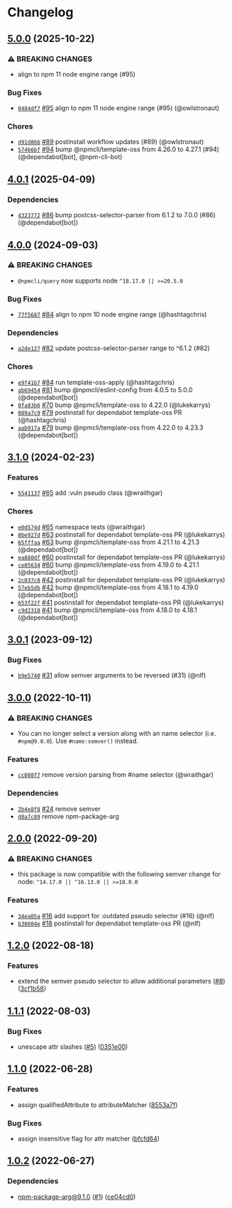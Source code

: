 # Changelog

## [5.0.0](https://github.com/npm/query/compare/v4.0.1...v5.0.0) (2025-10-22)
### ⚠️ BREAKING CHANGES
* align to npm 11 node engine range (#95)
### Bug Fixes
* [`0484df7`](https://github.com/npm/query/commit/0484df754225595b34d8924e86b9bd337c31d1ae) [#95](https://github.com/npm/query/pull/95) align to npm 11 node engine range (#95) (@owlstronaut)
### Chores
* [`d91d866`](https://github.com/npm/query/commit/d91d86635526d6568be7e322b125543990c5c9e4) [#89](https://github.com/npm/query/pull/89) postinstall workflow updates (#89) (@owlstronaut)
* [`57466bf`](https://github.com/npm/query/commit/57466bf3e5e8c2f00b136839219fb120062ea6bd) [#94](https://github.com/npm/query/pull/94) bump @npmcli/template-oss from 4.26.0 to 4.27.1 (#94) (@dependabot[bot], @npm-cli-bot)

## [4.0.1](https://github.com/npm/query/compare/v4.0.0...v4.0.1) (2025-04-09)
### Dependencies
* [`4323772`](https://github.com/npm/query/commit/432377284f5f2ba7ee81531d3e6f0d0c637629c3) [#86](https://github.com/npm/query/pull/86) bump postcss-selector-parser from 6.1.2 to 7.0.0 (#86) (@dependabot[bot])

## [4.0.0](https://github.com/npm/query/compare/v3.1.0...v4.0.0) (2024-09-03)
### ⚠️ BREAKING CHANGES
* `@npmcli/query` now supports node `^18.17.0 || >=20.5.0`
### Bug Fixes
* [`77f5687`](https://github.com/npm/query/commit/77f568749a5da77319fb54ec44bf05839cbf9769) [#84](https://github.com/npm/query/pull/84) align to npm 10 node engine range (@hashtagchris)
### Dependencies
* [`a2de127`](https://github.com/npm/query/commit/a2de12757c6c2f894c0240e7c787587b2d8fc9e3) [#82](https://github.com/npm/query/pull/82) update postcss-selector-parser range to ^6.1.2 (#82)
### Chores
* [`e9f41b7`](https://github.com/npm/query/commit/e9f41b7172a0b166138e9ecd87b5f468a1cd8516) [#84](https://github.com/npm/query/pull/84) run template-oss-apply (@hashtagchris)
* [`ab69454`](https://github.com/npm/query/commit/ab69454c07b226c1573a958ac383cc26b6be2990) [#81](https://github.com/npm/query/pull/81) bump @npmcli/eslint-config from 4.0.5 to 5.0.0 (@dependabot[bot])
* [`0fa83b6`](https://github.com/npm/query/commit/0fa83b6e52ce84938c5d5d9835a4017664ec831d) [#70](https://github.com/npm/query/pull/70) bump @npmcli/template-oss to 4.22.0 (@lukekarrys)
* [`089a7c9`](https://github.com/npm/query/commit/089a7c96749dbd8080c1bd4ecb74eeed5467f258) [#79](https://github.com/npm/query/pull/79) postinstall for dependabot template-oss PR (@hashtagchris)
* [`aab917a`](https://github.com/npm/query/commit/aab917ad94dac31b76b296fe770ee50350403ddb) [#79](https://github.com/npm/query/pull/79) bump @npmcli/template-oss from 4.22.0 to 4.23.3 (@dependabot[bot])

## [3.1.0](https://github.com/npm/query/compare/v3.0.1...v3.1.0) (2024-02-23)

### Features

* [`5541137`](https://github.com/npm/query/commit/5541137875fd476e51bf213a84480822710cf959) [#65](https://github.com/npm/query/pull/65) add :vuln pseudo class (@wraithgar)

### Chores

* [`e0d574d`](https://github.com/npm/query/commit/e0d574d6be929696d3133c3cff39fbdd4f6f2bf1) [#65](https://github.com/npm/query/pull/65) namespace tests (@wraithgar)
* [`8be927d`](https://github.com/npm/query/commit/8be927d62bc92d85d04e4f731232f0d7fb8fab39) [#63](https://github.com/npm/query/pull/63) postinstall for dependabot template-oss PR (@lukekarrys)
* [`65fffaa`](https://github.com/npm/query/commit/65fffaa371325990e5c81292df72de9e0c21472a) [#63](https://github.com/npm/query/pull/63) bump @npmcli/template-oss from 4.21.1 to 4.21.3 (@dependabot[bot])
* [`ea880df`](https://github.com/npm/query/commit/ea880df8c79bba7e37e708a8b541c0a39226d240) [#60](https://github.com/npm/query/pull/60) postinstall for dependabot template-oss PR (@lukekarrys)
* [`ce05634`](https://github.com/npm/query/commit/ce0563422284946ec2f526cd0549b23c172bd93d) [#60](https://github.com/npm/query/pull/60) bump @npmcli/template-oss from 4.19.0 to 4.21.1 (@dependabot[bot])
* [`2c037c8`](https://github.com/npm/query/commit/2c037c8d7b519d841f97eb73c19da3772f473a4f) [#42](https://github.com/npm/query/pull/42) postinstall for dependabot template-oss PR (@lukekarrys)
* [`57eb5db`](https://github.com/npm/query/commit/57eb5db6382f01e3388bacf2b0361e195affcb79) [#42](https://github.com/npm/query/pull/42) bump @npmcli/template-oss from 4.18.1 to 4.19.0 (@dependabot[bot])
* [`653f22f`](https://github.com/npm/query/commit/653f22f471c141405339ee034a870b83a09be76c) [#41](https://github.com/npm/query/pull/41) postinstall for dependabot template-oss PR (@lukekarrys)
* [`c9d2318`](https://github.com/npm/query/commit/c9d231895e3404a82ba77eacbb8c162af8dbd582) [#41](https://github.com/npm/query/pull/41) bump @npmcli/template-oss from 4.18.0 to 4.18.1 (@dependabot[bot])

## [3.0.1](https://github.com/npm/query/compare/v3.0.0...v3.0.1) (2023-09-12)

### Bug Fixes

* [`b9e5740`](https://github.com/npm/query/commit/b9e574088f53052c6d13fc0c212896184dc45a2f) [#31](https://github.com/npm/query/pull/31) allow semver arguments to be reversed (#31) (@nlf)

## [3.0.0](https://github.com/npm/query/compare/v2.0.0...v3.0.0) (2022-10-11)

### ⚠️ BREAKING CHANGES

* You can no longer select a version along with an name selector (i.e. `#npm@9.0.0`).  Use `#name:semver()` instead.

### Features

* [`cc088f7`](https://github.com/npm/query/commit/cc088f794af6076241dcb40627c3826dd69951fc) remove version parsing from #name selector (@wraithgar)

### Dependencies

* [`2b4e8f8`](https://github.com/npm/query/commit/2b4e8f85f58fe26d908149f6820a383c7e4d41d3) [#24](https://github.com/npm/query/pull/24) remove semver
* [`d8a7c89`](https://github.com/npm/query/commit/d8a7c892459cac9474ac349b6b84d0517eef85a6) remove npm-package-arg

## [2.0.0](https://github.com/npm/query/compare/v1.2.0...v2.0.0) (2022-09-20)

### ⚠️ BREAKING CHANGES

* this package is now compatible with the following semver change for node: `^14.17.0 || ^16.13.0 || >=18.0.0`

### Features

* [`34ea05a`](https://github.com/npm/query/commit/34ea05ab7d20da1bd4eef0ee3b4d90832ee86f9d) [#16](https://github.com/npm/query/pull/16) add support for :outdated pseudo selector (#16) (@nlf)
* [`b30604e`](https://github.com/npm/query/commit/b30604e8e85cbee8f600f10ecf27a087cc5e118c) [#18](https://github.com/npm/query/pull/18) postinstall for dependabot template-oss PR (@nlf)

## [1.2.0](https://github.com/npm/query/compare/v1.1.1...v1.2.0) (2022-08-18)


### Features

* extend the semver pseudo selector to allow additional parameters ([#8](https://github.com/npm/query/issues/8)) ([3cf1b58](https://github.com/npm/query/commit/3cf1b58d7db50b39834fb69d5ade2c6635a7d9e1))

## [1.1.1](https://github.com/npm/query/compare/v1.1.0...v1.1.1) (2022-08-03)


### Bug Fixes

* unescape attr slashes ([#5](https://github.com/npm/query/issues/5)) ([0351e00](https://github.com/npm/query/commit/0351e00389653c6682a49be17538588a62759c4b))

## [1.1.0](https://github.com/npm/query/compare/v1.0.2...v1.1.0) (2022-06-28)


### Features

* assign qualifiedAttribute to attributeMatcher ([8553a7f](https://github.com/npm/query/commit/8553a7fc0296b78feec5ca066bda8f859c6dc193))


### Bug Fixes

* assign insensitive flag for attr matcher ([bfcfd64](https://github.com/npm/query/commit/bfcfd64b1e3de5377ba6fc3c05a64902bb3e69f1))

## [1.0.2](https://github.com/npm/query/compare/v1.0.1...v1.0.2) (2022-06-27)


### Dependencies

* npm-package-arg@9.1.0 ([#1](https://github.com/npm/query/issues/1)) ([ce04cd0](https://github.com/npm/query/commit/ce04cd05e67a0dd0b8fd3358f6f7dcc3892935a0))
